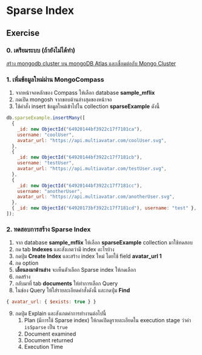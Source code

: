 # Sparse Index

## Exercise

### 0. เตรียมระบบ (ถ้ายังไม่ได้ทำ)

[สร้าง mongodb cluster บน mongoDB Atlas และเชื่อมต่อกับ Mongo Cluster](../prepare/README.md)


### 1. เพิ่มข้อมูลใหม่ผ่าน MongoCompass

1. จากหน้าจอหลักของ Compass ให้เลือก database **sample_mflix** 
2. กดเปิด mongosh จากขอบด้านล่างสุดของหน้าจอ
3. ใช้คำสั่ง insert ข้อมูลใหม่เข้าไปใน collection **sparseExample** ดังนี้

```js
db.sparseExample.insertMany([
  {
    _id: new ObjectId("64920144bf3922c17f7181ca"),
    username: "coolUser",
    avatar_url: "https://api.multiavatar.com/coolUser.svg",
  },
  {
    _id: new ObjectId("64920144bf3922c17f7181cb"),
    username: "testUser",
    avatar_url: "https://api.multiavatar.com/testUser.svg",
  },
  {
    _id: new ObjectId("64920144bf3922c17f7181cc"),
    username: "anotherUser",
    avatar_url: "https://api.multiavatar.com/anotherUser.svg",
  },
  { _id: new ObjectId("64920173bf3922c17f7181cd"), username: "test" },
]);
```

### 2. ทดสอบการสร้าง Sparse Index

1. จาก database **sample_mflix** ให้เลือก **sparseExample** collection มาใช้ทดสอบ
2. กด tab **Indexes** และสังเกตว่ามี index อะไรบ้าง
3. กดปุ่ม **Create Index** และสร้าง index ใหม่ โดยใช้ field **avatar_url 1**
4. กด option 
5. **เลื่อนลงมาด้านล่าง** จะเห็นตัวเลือก Sparse index ให้กดเลือก
6. กดสร้าง
7. กลับมาที่ tab **documents** ให้ทำการเลือก Query 
8. ในช่อง Query ให้ใส่รายละเอียดคำสั่งดังนี้ และกดปุ่ม **Find**

```js
{ avatar_url: { $exists: true } }
```

9. กดปุ่ม Explain และสังเกตค่าการทำงานต่อไปนี้
   1. Plan (มีการใช้ Sparse index) ให้กดเปิดดูรายละเอียดใน execution stage ว่าค่า `isSparse` เป็น `true`
   2. Document examined
   3. Document returned
   4. Execution Time